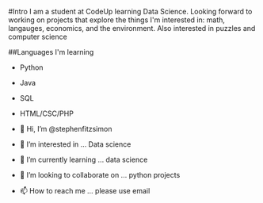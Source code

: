 #Intro
I am a student at CodeUp learning Data Science.  Looking forward to working on projects that explore the things I'm interested in: math, langauges, economics, and the environment.  Also interested in puzzles and computer science

##Languages I'm learning
- Python
- Java
- SQL
- HTML/CSC/PHP

- 👋 Hi, I’m @stephenfitzsimon
- 👀 I’m interested in ... Data science
- 🌱 I’m currently learning ... data science
- 💞️ I’m looking to collaborate on ... python projects
- 📫 How to reach me ... please use email



<!---
stephenfitzsimon/stephenfitzsimon is a ✨ special ✨ repository because its `README.md` (this file) appears on your GitHub profile.
You can click the Preview link to take a look at your changes.
--->
